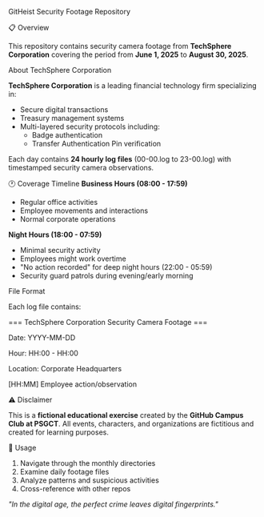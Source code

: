 GitHeist Security Footage Repository

📋 Overview

This repository contains security camera footage from **TechSphere Corporation** covering the period from **June 1, 2025** to **August 30, 2025**. 

 About TechSphere Corporation

**TechSphere Corporation** is a leading financial technology firm specializing in:
- Secure digital transactions
- Treasury management systems
- Multi-layered security protocols including:
  - Badge authentication
  - Transfer Authentication Pin verification


Each day contains **24 hourly log files** (00-00.log to 23-00.log) with timestamped security camera observations.

 🕐 Coverage Timeline
 **Business Hours (08:00 - 17:59)**
- Regular office activities
- Employee movements and interactions
- Normal corporate operations

**Night Hours (18:00 - 07:59)**
- Minimal security activity
- Employees might work overtime
- "No action recorded" for deep night hours (22:00 - 05:59)
- Security guard patrols during evening/early morning




File Format

Each log file contains:

=== TechSphere Corporation Security Camera Footage ===

Date: YYYY-MM-DD

Hour: HH:00 - HH:00

Location: Corporate Headquarters


[HH:MM] Employee action/observation



 ⚠️ Disclaimer

This is a **fictional educational exercise** created by the **GitHub Campus Club at PSGCT**.
All events, characters, and organizations are fictitious and created for learning purposes.

📝 Usage

1. Navigate through the monthly directories
2. Examine daily footage files
3. Analyze patterns and suspicious activities
4. Cross-reference with other repos


*"In the digital age, the perfect crime leaves digital fingerprints."*
